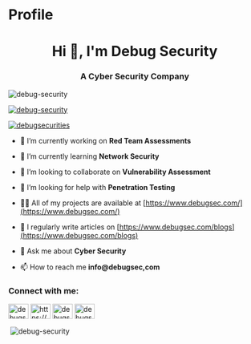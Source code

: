 # Profile
<h1 align="center">Hi 👋, I'm Debug Security</h1>
<h3 align="center">A Cyber Security Company</h3>

<p align="left"> <img src="https://komarev.com/ghpvc/?username=debug-security&label=Profile%20views&color=0e75b6&style=flat" alt="debug-security" /> </p>

<p align="left"> <a href="https://github.com/ryo-ma/github-profile-trophy"><img src="https://github-profile-trophy.vercel.app/?username=debug-security" alt="debug-security" /></a> </p>

<p align="left"> <a href="https://twitter.com/debugsecurities" target="blank"><img src="https://img.shields.io/twitter/follow/debugsecurities?logo=twitter&style=for-the-badge" alt="debugsecurities" /></a> </p>

- 🔭 I’m currently working on **Red Team Assessments**

- 🌱 I’m currently learning **Network Security**

- 👯 I’m looking to collaborate on **Vulnerability Assessment**

- 🤝 I’m looking for help with **Penetration Testing**

- 👨‍💻 All of my projects are available at [https://www.debugsec.com/](https://www.debugsec.com/)

- 📝 I regularly write articles on [https://www.debugsec.com/blogs](https://www.debugsec.com/blogs)

- 💬 Ask me about **Cyber Security**

- 📫 How to reach me **info@debugsec,com**

<h3 align="left">Connect with me:</h3>
<p align="left">
<a href="https://twitter.com/debugsecurities" target="blank"><img align="center" src="https://raw.githubusercontent.com/rahuldkjain/github-profile-readme-generator/master/src/images/icons/Social/twitter.svg" alt="debugsecurities" height="30" width="40" /></a>
<a href="https://linkedin.com/in/https://www.linkedin.com/company/debugsec" target="blank"><img align="center" src="https://raw.githubusercontent.com/rahuldkjain/github-profile-readme-generator/master/src/images/icons/Social/linked-in-alt.svg" alt="https://www.linkedin.com/company/debugsec" height="30" width="40" /></a>
<a href="https://fb.com/debugsec" target="blank"><img align="center" src="https://raw.githubusercontent.com/rahuldkjain/github-profile-readme-generator/master/src/images/icons/Social/facebook.svg" alt="debugsec" height="30" width="40" /></a>
<a href="https://instagram.com/debugsecurityltd" target="blank"><img align="center" src="https://raw.githubusercontent.com/rahuldkjain/github-profile-readme-generator/master/src/images/icons/Social/instagram.svg" alt="debugsecurityltd" height="30" width="40" /></a>
</p>

<p>&nbsp;<img align="center" src="https://github-readme-stats.vercel.app/api?username=debug-security&show_icons=true&locale=en" alt="debug-security" /></p>

